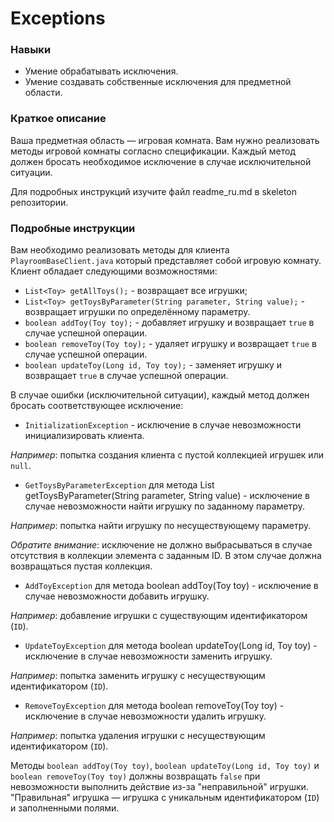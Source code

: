 # Exceptions

### Навыки
- Умение обрабатывать исключения.
- Умение создавать собственные исключения для предметной области.

### Краткое описание
Ваша предметная область — игровая комната. Вам нужно реализовать методы игровой комнаты согласно спецификации. Каждый метод должен бросать необходимое исключение в случае исключительной ситуации.

Для подробных инструкций изучите файл readme_ru.md в skeleton репозитории.

### Подробные инструкции
Вам необходимо реализовать методы для клиента `PlayroomBaseClient.java` который представляет собой игровую комнату.
Клиент обладает следующими возможностями:

- `List<Toy> getAllToys();` - возвращает все игрушки;
- `List<Toy> getToysByParameter(String parameter, String value);` - возвращает игрушки по определённому параметру.
- `boolean addToy(Toy toy);` - добавляет игрушку и возвращает `true` в случае успешной операции.
- `boolean removeToy(Toy toy);` - удаляет игрушку и возвращает `true` в случае успешной операции.
- `boolean updateToy(Long id, Toy toy);` - заменяет игрушку и возвращает `true` в случае успешной операции.

В случае ошибки (исключительной ситуации), каждый метод должен бросать соответствующее исключение:
* `InitializationException` - исключение в случае невозможности инициализировать клиента.
 
*Например*: попытка создания клиента с пустой коллекцией игрушек или `null`.

* `GetToysByParameterException` для метода List<Toy> getToysByParameter(String parameter, String value) - исключение в случае невозможности найти игрушку по заданному параметру.
  
*Например*: попытка найти игрушку по несуществующему параметру.

*Обратите внимание*: исключение не должно выбрасываться в случае отсутствия в коллекции элемента с заданным ID. В этом случае должна возвращаться пустая коллекция.

* `AddToyException` для метода boolean addToy(Toy toy) - исключение в случае невозможности добавить игрушку.
  
*Например*: добавление игрушки с существующим идентификатором (`ID`).

* `UpdateToyException` для метода boolean updateToy(Long id, Toy toy) - исключение в случае невозможности заменить игрушку.

*Например*: попытка заменить игрушку с несуществующим идентификатором (`ID`).

* `RemoveToyException` для метода boolean removeToy(Toy toy) - исключение в случае невозможности удалить игрушку.

*Например*: попытка удаления игрушки с несуществующим идентификатором (`ID`).

Методы `boolean addToy(Toy toy)`, `boolean updateToy(Long id, Toy toy)` и `boolean removeToy(Toy toy)`
должны возвращать `false` при невозможности выполнить действие из-за "неправильной" игрушки.
"Правильная" игрушка — игрушка с уникальным идентификатором (`ID`) и заполненными полями.
